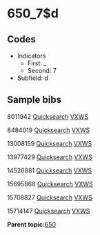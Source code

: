 # 650\_7$d

## Codes

-   Indicators
    -   First: \_
    -   Second: 7
-   Subfield: d

## Sample bibs

8011942 [Quicksearch](https://search.library.yale.edu/catalog/8011942) [VXWS](http://prodorbis.library.yale.edu:7014/vxws/GetHoldingsService?bibId=8011942)

8484019 [Quicksearch](https://search.library.yale.edu/catalog/8484019) [VXWS](http://prodorbis.library.yale.edu:7014/vxws/GetHoldingsService?bibId=8484019)

13008159 [Quicksearch](https://search.library.yale.edu/catalog/13008159) [VXWS](http://prodorbis.library.yale.edu:7014/vxws/GetHoldingsService?bibId=13008159)

13977429 [Quicksearch](https://search.library.yale.edu/catalog/13977429) [VXWS](http://prodorbis.library.yale.edu:7014/vxws/GetHoldingsService?bibId=13977429)

14526881 [Quicksearch](https://search.library.yale.edu/catalog/14526881) [VXWS](http://prodorbis.library.yale.edu:7014/vxws/GetHoldingsService?bibId=14526881)

15695868 [Quicksearch](https://search.library.yale.edu/catalog/15695868) [VXWS](http://prodorbis.library.yale.edu:7014/vxws/GetHoldingsService?bibId=15695868)

15708827 [Quicksearch](https://search.library.yale.edu/catalog/15708827) [VXWS](http://prodorbis.library.yale.edu:7014/vxws/GetHoldingsService?bibId=15708827)

15714147 [Quicksearch](https://search.library.yale.edu/catalog/15714147) [VXWS](http://prodorbis.library.yale.edu:7014/vxws/GetHoldingsService?bibId=15714147)

**Parent topic:**[650](../../tags/650/650.md)

